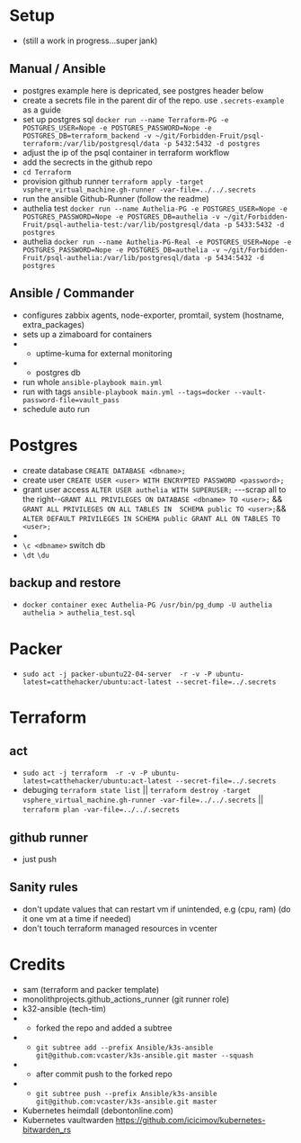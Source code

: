 # Setup
* (still a work in progress...super jank)
## Manual / Ansible
* postgres example here is depricated, see postgres header below
* create a secrets file in the parent dir of the repo. use `.secrets-example` as a guide
* set up postgres sql `docker run --name Terraform-PG -e POSTGRES_USER=Nope -e POSTGRES_PASSWORD=Nope -e POSTGRES_DB=terraform_backend -v ~/git/Forbidden-Fruit/psql-terraform:/var/lib/postgresql/data -p 5432:5432 -d postgres`
* adjust the ip of the psql container in terraform workflow
* add the secrects in the github repo
* `cd Terraform`
* provision github runner `terraform apply -target vsphere_virtual_machine.gh-runner -var-file=../../.secrets`
* run the ansible Github-Runner (follow the readme)
* authelia test `docker run --name Authelia-PG -e POSTGRES_USER=Nope -e POSTGRES_PASSWORD=Nope -e POSTGRES_DB=authelia -v ~/git/Forbidden-Fruit/psql-authelia-test:/var/lib/postgresql/data -p 5433:5432 -d postgres`
* authelia `docker run --name Authelia-PG-Real -e POSTGRES_USER=Nope -e POSTGRES_PASSWORD=Nope -e POSTGRES_DB=authelia -v ~/git/Forbidden-Fruit/psql-authelia:/var/lib/postgresql/data -p 5434:5432 -d postgres`

## Ansible / Commander

* configures zabbix agents, node-exporter, promtail, system (hostname, extra_packages)
* sets up a zimaboard for containers
* * uptime-kuma for external monitoring
* * postgres db
* run whole `ansible-playbook main.yml`
* run with tags `ansible-playbook main.yml --tags=docker --vault-password-file=vault_pass`
* schedule auto run

# Postgres
* create database `CREATE DATABASE <dbname>;`
* create user `CREATE USER <user> WITH ENCRYPTED PASSWORD <password>;`
* grant user access `ALTER USER authelia WITH SUPERUSER;` ---scrap all to the right--`GRANT ALL PRIVILEGES ON DATABASE <dbname> TO <user>;` && `GRANT ALL PRIVILEGES ON ALL TABLES IN  SCHEMA public TO <user>;`&& `ALTER DEFAULT PRIVILEGES IN SCHEMA public GRANT ALL ON TABLES TO <user>;`
* 
* `\c <dbname>` switch db
* `\dt` `\du`
## backup and restore

* `docker container exec Authelia-PG /usr/bin/pg_dump -U authelia authelia > authelia_test.sql`

# Packer

* `sudo act -j packer-ubuntu22-04-server  -r -v -P ubuntu-latest=catthehacker/ubuntu:act-latest --secret-file=../.secrets`

# Terraform

## act
* `sudo act -j terraform  -r -v -P ubuntu-latest=catthehacker/ubuntu:act-latest --secret-file=../.secrets`
* debuging `terraform state list` || `terraform destroy -target vsphere_virtual_machine.gh-runner -var-file=../../.secrets` || `terraform plan -var-file=../../.secrets`

## github runner
* just push

## Sanity rules

* don't update values that can restart vm if unintended, e.g (cpu, ram) (do it one vm at a time if needed)
* don't touch terraform managed resources in vcenter 

# Credits
* sam (terraform and packer template)
* monolithprojects.github_actions_runner (git runner role)
* k32-ansible (tech-tim)
* * forked the repo and added a subtree 
* * `git subtree add --prefix Ansible/k3s-ansible git@github.com:vcaster/k3s-ansible.git master --squash`
* * after commit push to the forked repo
* * `git subtree push --prefix Ansible/k3s-ansible git@github.com:vcaster/k3s-ansible.git master`
* Kubernetes heimdall (debontonline.com)
* Kubernetes vaultwarden https://github.com/icicimov/kubernetes-bitwarden_rs